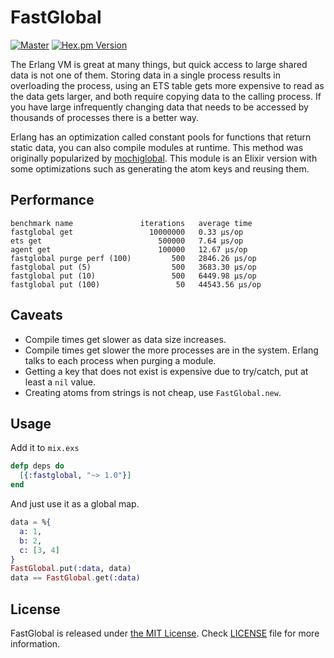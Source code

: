 # FastGlobal

[![Master](https://travis-ci.org/discordapp/fastglobal.svg?branch=master)](https://travis-ci.org/discordapp/fastglobal)
[![Hex.pm Version](http://img.shields.io/hexpm/v/fastglobal.svg?style=flat)](https://hex.pm/packages/fastglobal)

The Erlang VM is great at many things, but quick access to large shared data is not one of them. Storing data in a single process
results in overloading the process, using an ETS table gets more expensive to read as the data gets larger, and both require copying
data to the calling process. If you have large infrequently changing data that needs to be accessed by thousands of processes there
is a better way.

Erlang has an optimization called constant pools for functions that return static data, you can also compile modules at runtime.
This method was originally popularized by [mochiglobal](https://github.com/mochi/mochiweb/blob/master/src/mochiglobal.erl). This
module is an Elixir version with some optimizations such as generating the atom keys and reusing them.

## Performance

```
benchmark name               iterations   average time
fastglobal get                 10000000   0.33 µs/op
ets get                          500000   7.64 µs/op
agent get                        100000   12.67 µs/op
fastglobal purge perf (100)         500   2846.26 µs/op
fastglobal put (5)                  500   3683.30 µs/op
fastglobal put (10)                 500   6449.98 µs/op
fastglobal put (100)                 50   44543.56 µs/op
```

## Caveats

- Compile times get slower as data size increases.
- Compile times get slower the more processes are in the system. Erlang talks to each process when purging a module.
- Getting a key that does not exist is expensive due to try/catch, put at least a `nil` value.
- Creating atoms from strings is not cheap, use `FastGlobal.new`.

## Usage

Add it to `mix.exs`

```elixir
defp deps do
  [{:fastglobal, "~> 1.0"}]
end
```

And just use it as a global map.

```elixir
data = %{
  a: 1,
  b: 2,
  c: [3, 4]
}
FastGlobal.put(:data, data)
data == FastGlobal.get(:data)
```

## License

FastGlobal is released under [the MIT License](LICENSE).
Check [LICENSE](LICENSE) file for more information.
